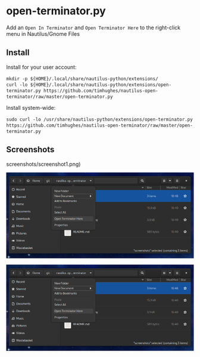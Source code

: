 # open-terminator.py

Add an `Open In Terminator` and `Open Terminator Here` to the right-click menu in Nautilus/Gnome Files


## Install

Install for your user account:

    mkdir -p ${HOME}/.local/share/nautilus-python/extensions/
    curl -lo ${HOME}/.local/share/nautilus-python/extensions/open-terminator.py https://github.com/timhughes/nautilus-open-terminator/raw/master/open-terminator.py

Install system-wide:

    sudo curl -lo /usr/share/nautilus-python/extensions/open-terminator.py  https://github.com/timhughes/nautilus-open-terminator/raw/master/open-terminator.py

## Screenshots

screenshots/screenshot1.png)

![Location Bar](screenshots/screenshot1.png)

![File Browser](screenshots/screenshot1.png)
